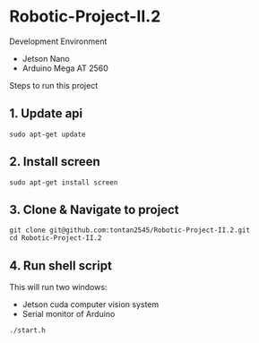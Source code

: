 # Robotic-Project-II.2

Development Environment
- Jetson Nano
- Arduino Mega AT 2560

Steps to run this project
## 1. Update api
```
sudo apt-get update
```
## 2. Install screen
```
sudo apt-get install screen
```
## 3. Clone & Navigate to project
```
git clone git@github.com:tontan2545/Robotic-Project-II.2.git
cd Robotic-Project-II.2
```
## 4. Run shell script
This will run two windows:
- Jetson cuda computer vision system
- Serial monitor of Arduino
```
./start.h
```


